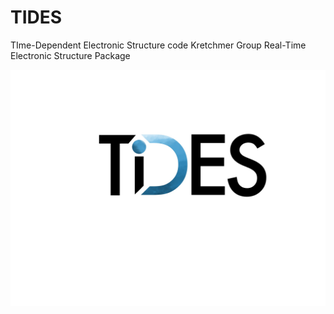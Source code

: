 # TIDES
TIme-Dependent Electronic Structure code
Kretchmer Group Real-Time Electronic Structure Package

![Alt text](images/sharp_i.jpg)
